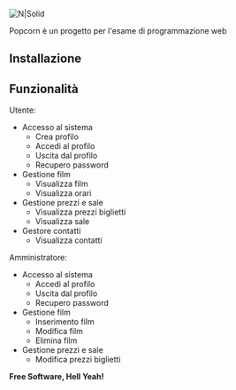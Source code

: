 ![N|Solid](https://cldup.com/1AYvlq29Z3.png)

Popcorn è un progetto per l'esame di programmazione web 

## Installazione

## Funzionalità
Utente:
  - Accesso al sistema
    - Crea profilo
    - Accedi al profilo
    - Uscita dal profilo
    - Recupero password
  - Gestione film
    - Visualizza film
    - Visualizza orari
  - Gestione prezzi e sale
    - Visualizza prezzi biglietti
    - Visualizza sale
  - Gestore contatti
    - Visualizza contatti
    
Amministratore: 
  - Accesso al sistema
    - Accedi al profilo
    - Uscita dal profilo
    - Recupero password
  - Gestione film
    - Inserimento film
    - Modifica film
    - Elimina film
  - Gestione prezzi e sale
     - Modifica prezzi biglietti

   
  



**Free Software, Hell Yeah!**


